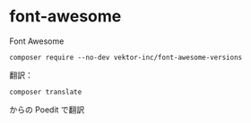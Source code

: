 # font-awesome
Font Awesome

```
composer require --no-dev vektor-inc/font-awesome-versions
```

翻訳：

```
composer translate
```
からの Poedit で翻訳
